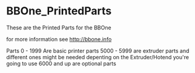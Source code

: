 # BBOne_PrintedParts
These are the Printed Parts for the BBOne

for more information see http://bbone.info

Parts 0 - 1999 Are basic printer parts
5000 - 5999 are extruder parts and different ones might be needed depenting on the Extruder/Hotend you're going to use
6000 and up are optional parts
